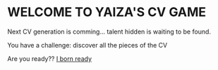 # WELCOME TO YAIZA'S CV GAME

Next CV generation is comming... talent hidden is waiting to be found.

You have a challenge: discover all the pieces of the CV

Are you ready?? [I born ready](https://y4izus.github.io/cv-game/)